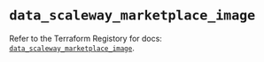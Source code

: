 # `data_scaleway_marketplace_image`

Refer to the Terraform Registory for docs: [`data_scaleway_marketplace_image`](https://registry.terraform.io/providers/scaleway/scaleway/2.17.0/docs/data-sources/marketplace_image).
